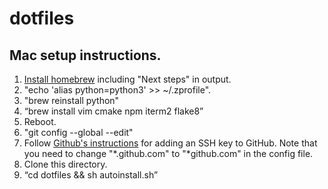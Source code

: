 # dotfiles

## Mac setup instructions.
1. [Install homebrew](https://brew.sh/) including "Next steps" in output.
2. "echo 'alias python=python3' >> ~/.zprofile".
3. "brew reinstall python"
4. “brew install vim cmake npm iterm2 flake8”
5. Reboot.
6. "git config --global --edit"
7. Follow [Github's instructions](https://docs.github.com/en/authentication/connecting-to-github-with-ssh/adding-a-new-ssh-key-to-your-github-account) for adding an SSH key to GitHub. Note that you need to change "*.github.com" to "*github.com" in the config file.
8. Clone this directory.
9. “cd dotfiles && sh autoinstall.sh”
